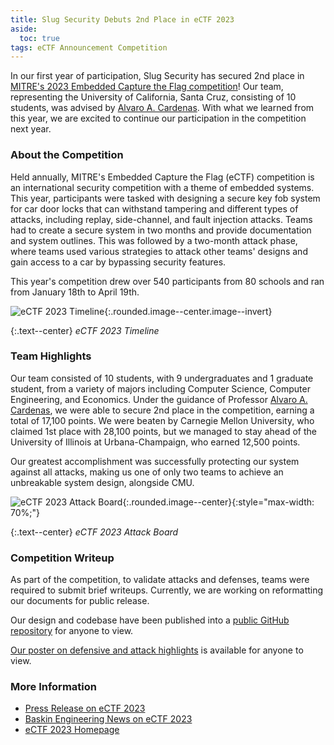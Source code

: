 ```yaml
---
title: Slug Security Debuts 2nd Place in eCTF 2023
aside:
  toc: true
tags: eCTF Announcement Competition
---
```


In our first year of participation, Slug Security has secured 2nd place in [MITRE's 2023 Embedded Capture the Flag competition](https://ectf.mitre.org/)! Our team, representing the University of California, Santa Cruz, consisting of 10 students, was advised by [Alvaro A. Cardenas](https://users.soe.ucsc.edu/~alacarde/). With what we learned from this year, we are excited to continue our participation in the competition next year.

### About the Competition
Held annually, MITRE's Embedded Capture the Flag (eCTF) competition is an international security competition with a theme of embedded systems. This year, participants were tasked with designing a secure key fob system for car door locks that can withstand tampering and different types of attacks, including replay, side-channel, and fault injection attacks. Teams had to create a secure system in two months and provide documentation and system outlines. This was followed by a two-month attack phase, where teams used various strategies to attack other teams' designs and gain access to a car by bypassing security features.

This year's competition drew over 540 participants from 80 schools and ran from January 18th to April 19th.

![eCTF 2023 Timeline](https://lh3.googleusercontent.com/drive-viewer/AFGJ81qtry5F3XlrpsydaB4MCclGNIphhYeU7x5fP-o_ZVh-e0CdxpE9ZJUmyGEtmhAxXhYyjKDlip96d5TTAtmHnGIYfXikLA){:.rounded.image--center.image--invert}

{:.text--center}
*eCTF 2023 Timeline*

### Team Highlights
Our team consisted of 10 students, with 9 undergraduates and 1 graduate student, from a variety of majors including Computer Science, Computer Engineering, and Economics. Under the guidance of Professor [Alvaro A. Cardenas](https://users.soe.ucsc.edu/~alacarde/), we were able to secure 2nd place in the competition, earning a total of 17,100 points. We were beaten by Carnegie Mellon University, who claimed 1st place with 28,100 points, but we managed to stay ahead of the University of Illinois at Urbana-Champaign, who earned 12,500 points.

Our greatest accomplishment was successfully protecting our system against all attacks, making us one of only two teams to achieve an unbreakable system design, alongside CMU.

![eCTF 2023 Attack Board](https://lh3.googleusercontent.com/drive-viewer/AFGJ81oGxdcib2KH0BioD5o2yjgTBuW61swN01BOvLq3Ij37p1oNny1DOvkMq_tFBqs8uMwQfrPPJJK0NoqqjwvrAc4SL2JaYQ){:.rounded.image--center}{:style="max-width: 70%;"}

{:.text--center}
*eCTF 2023 Attack Board*

### Competition Writeup
As part of the competition, to validate attacks and defenses, teams were required to submit brief writeups. Currently, we are working on reformatting our documents for public release.

Our design and codebase have been published into a [public GitHub repository](https://github.com/SlugSecurity/ucsc-ectf-2023) for anyone to view.

[Our poster on defensive and attack highlights](https://ectf.mitre.org/wp-content/uploads/2023/04/2023_eCTF_UCSC_Poster.pdf) is available for anyone to view.

### More Information
* [Press Release on eCTF 2023](https://www.businesswire.com/news/home/20230427005925/en/)
* [Baskin Engineering News on eCTF 2023](https://engineering.ucsc.edu/news/baskin-places-second-in-cybersecurity-challenge/)
* [eCTF 2023 Homepage](https://ectf.mitre.org/2023-ectf/)